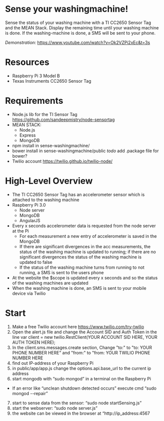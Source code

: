 # Sense your washingmachine!
Sense the status of your washing machine with a TI CC2650 Sensor Tag and the MEAN Stack. Display the remaining time until your washing machine is done. If the washing-machine is done, a SMS will be sent to your phone.

*Demonstration:*
https://www.youtube.com/watch?v=Ok2VZPi2xEc&t=3s 

# Resources
- Raspberry Pi 3 Model B
- Texas Instruments CC2650 Sensor Tag

# Requirements
- Node.js lib for the TI Sensor Tag https://github.com/sandeepmistry/node-sensortag 
- MEAN STACK:
  - Node.js
  - Express
  - MongoDB
- npm install in sense-washingmachine/
- bower install in sense-washingmachine/public *todo* add .package file for bower?
- Twilio account https://twilio.github.io/twilio-node/

# High-Level Overview
- The TI CC2650 Sensor Tag has an accelerometer sensor which is attached to the washing machine
- Raspberry Pi 3.0
  - Node server
  - MongoDB
  - AngularJS
- Every x seconds accelerometer data is requested from the node server at the Pi
  - For each measurement a new entry of accelerometer is saved in the MongoDB
  - If there are significant divergences in the acc measurements, the status of the washing machine is updated to running; if there are no significant divergences the status of the washing machine is updated to false
  - If the status of the washing machine turns from running to not running, a SMS is sent to the users phone
- At the website the $scope is updated every x seconds and so the status of the washing machines are updated
- When the washing machine is done, an SMS is sent to your mobile device via Twilio

# Start

1.  Make a free Twilio account here https://www.twilio.com/try-twilio
2.  Open the alert.js file and change the Account SID and Auth Token in the line var client = new twilio.RestClient(YOUR ACCOUNT SID HERE, YOUR AUTH TOKEN HERE);
3.  In the client.sms.messages.create section, Change "to:" to "to: YOUR PHONE NUMBER HERE" and "from:" to "from: YOUR TWILIO PHONE NUMBER HERE
4.	find out IP-address of your Raspberry Pi
5.	in public/app/app.js change the options.api.base_url to the current ip address
6.	start mongodb with “sudo mongod” in a terminal on the Raspberry Pi
  -  If an error like “unclean shutdown detected occurs” execute cmd “sudo mongod --repair”
7.	start to sense data from the sensor: “sudo node startSensing.js”
8.	start the webserver: “sudo node server.js”
9.	the website can be viewed in the browser at “http://ip_address:4567
